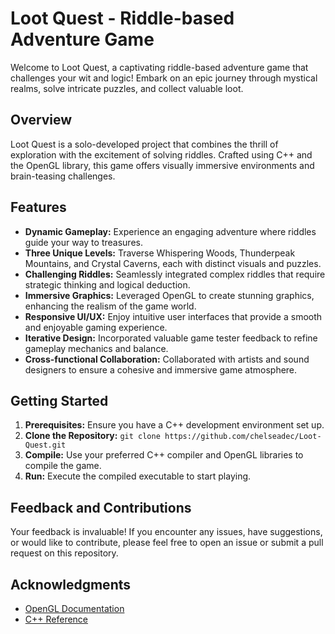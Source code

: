 # Loot Quest - Riddle-based Adventure Game

Welcome to Loot Quest, a captivating riddle-based adventure game that challenges your wit and logic! Embark on an epic journey through mystical realms, solve intricate puzzles, and collect valuable loot.

## Overview

Loot Quest is a solo-developed project that combines the thrill of exploration with the excitement of solving riddles. Crafted using C++ and the OpenGL library, this game offers visually immersive environments and brain-teasing challenges.

## Features

- **Dynamic Gameplay:** Experience an engaging adventure where riddles guide your way to treasures.
- **Three Unique Levels:** Traverse Whispering Woods, Thunderpeak Mountains, and Crystal Caverns, each with distinct visuals and puzzles.
- **Challenging Riddles:** Seamlessly integrated complex riddles that require strategic thinking and logical deduction.
- **Immersive Graphics:** Leveraged OpenGL to create stunning graphics, enhancing the realism of the game world.
- **Responsive UI/UX:** Enjoy intuitive user interfaces that provide a smooth and enjoyable gaming experience.
- **Iterative Design:** Incorporated valuable game tester feedback to refine gameplay mechanics and balance.
- **Cross-functional Collaboration:** Collaborated with artists and sound designers to ensure a cohesive and immersive game atmosphere.

## Getting Started

1. **Prerequisites:** Ensure you have a C++ development environment set up.
2. **Clone the Repository:** `git clone https://github.com/chelseadec/Loot-Quest.git`
3. **Compile:** Use your preferred C++ compiler and OpenGL libraries to compile the game.
4. **Run:** Execute the compiled executable to start playing.

## Feedback and Contributions

Your feedback is invaluable! If you encounter any issues, have suggestions, or would like to contribute, please feel free to open an issue or submit a pull request on this repository.

## Acknowledgments

- [OpenGL Documentation](https://www.opengl.org/documentation/)
- [C++ Reference](http://www.cplusplus.com/doc/)

